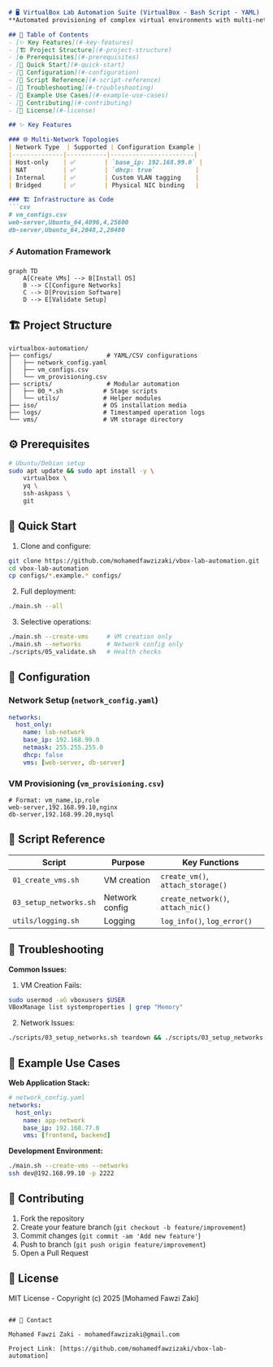 ```markdown
# 🖥️ VirtualBox Lab Automation Suite (VirtualBox - Bash Script - YAML)
**Automated provisioning of complex virtual environments with multi-network support**  

## 📜 Table of Contents
- [✨ Key Features](#-key-features)
- [🏗️ Project Structure](#️-project-structure)
- [⚙️ Prerequisites](#️-prerequisites)
- [🚀 Quick Start](#-quick-start)
- [🔧 Configuration](#-configuration)
- [📜 Script Reference](#-script-reference)
- [🚨 Troubleshooting](#-troubleshooting)
- [🧩 Example Use Cases](#-example-use-cases)
- [🤝 Contributing](#-contributing)
- [📄 License](#-license)

## ✨ Key Features

### 🌐 Multi-Network Topologies
| Network Type  | Supported | Configuration Example |
|--------------|-----------|-----------------------|
| Host-only    | ✅        | `base_ip: 192.168.99.0` |
| NAT          | ✅        | `dhcp: true`           |
| Internal     | ✅        | Custom VLAN tagging    |
| Bridged      | ✅        | Physical NIC binding   |

### 🏗 Infrastructure as Code
```csv
# vm_configs.csv
web-server,Ubuntu_64,4096,4,25600
db-server,Ubuntu_64,2048,2,20480
```

### ⚡ Automation Framework
```mermaid
graph TD
    A[Create VMs] --> B[Install OS]
    B --> C[Configure Networks]
    C --> D[Provision Software]
    D --> E[Validate Setup]
```

## 🏗️ Project Structure
```
virtualbox-automation/
├── configs/               # YAML/CSV configurations
│   ├── network_config.yaml
│   ├── vm_configs.csv
│   └── vm_provisioning.csv
├── scripts/               # Modular automation
│   ├── 00_*.sh           # Stage scripts
│   └── utils/            # Helper modules
├── iso/                  # OS installation media
├── logs/                 # Timestamped operation logs
└── vms/                  # VM storage directory
```

## ⚙️ Prerequisites
```bash
# Ubuntu/Debian setup
sudo apt update && sudo apt install -y \
    virtualbox \
    yq \
    ssh-askpass \
    git
```

## 🚀 Quick Start
1. Clone and configure:
```bash
git clone https://github.com/mohamedfawzizaki/vbox-lab-automation.git
cd vbox-lab-automation
cp configs/*.example.* configs/
```

2. Full deployment:
```bash
./main.sh --all
```

3. Selective operations:
```bash
./main.sh --create-vms     # VM creation only
./main.sh --networks       # Network config only
./scripts/05_validate.sh   # Health checks
```

## 🔧 Configuration

### Network Setup (`network_config.yaml`)
```yaml
networks:
  host_only:
    name: lab-network
    base_ip: 192.168.99.0
    netmask: 255.255.255.0
    dhcp: false
    vms: [web-server, db-server]
```

### VM Provisioning (`vm_provisioning.csv`)
```csv
# Format: vm_name,ip,role
web-server,192.168.99.10,nginx
db-server,192.168.99.20,mysql
```

## 📜 Script Reference
| Script | Purpose | Key Functions |
|--------|---------|---------------|
| `01_create_vms.sh` | VM creation | `create_vm()`, `attach_storage()` |
| `03_setup_networks.sh` | Network config | `create_network()`, `attach_nic()` |
| `utils/logging.sh` | Logging | `log_info()`, `log_error()` |

## 🚨 Troubleshooting
**Common Issues:**
1. VM Creation Fails:
```bash
sudo usermod -aG vboxusers $USER
VBoxManage list systemproperties | grep "Memory"
```

2. Network Issues:
```bash
./scripts/03_setup_networks.sh teardown && ./scripts/03_setup_networks.sh setup
```

## 🧩 Example Use Cases
**Web Application Stack:**
```yaml
# network_config.yaml
networks:
  host_only:
    name: app-network
    base_ip: 192.168.77.0
    vms: [frontend, backend]
```

**Development Environment:**
```bash
./main.sh --create-vms --networks
ssh dev@192.168.99.10 -p 2222
```

## 🤝 Contributing
1. Fork the repository  
2. Create your feature branch (`git checkout -b feature/improvement`)  
3. Commit changes (`git commit -am 'Add new feature'`)  
4. Push to branch (`git push origin feature/improvement`)  
5. Open a Pull Request  

## 📄 License
MIT License - Copyright (c) 2025 [Mohamed Fawzi Zaki]
```

## 📧 Contact

Mohamed Fawzi Zaki - mohamedfawzizaki@gmail.com

Project Link: [https://github.com/mohamedfawzizaki/vbox-lab-automation]
```